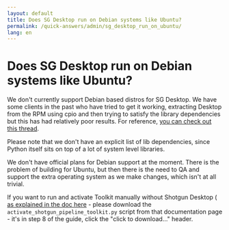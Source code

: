 ```yaml
---
layout: default
title: Does SG Desktop run on Debian systems like Ubuntu?
permalink: /quick-answers/admin/sg_desktop_run_on_ubuntu/
lang: en
---
```


Does SG Desktop run on Debian systems like Ubuntu?
====

We don't currently support Debian based distros for SG Desktop. We have some clients in the past who have tried to get 
it working, extracting Desktop from the RPM using cpio and then trying to satisfy the library dependencies but this has 
had relatively poor results. For reference, 
[you can check out this thread](https://groups.google.com/a/shotgunsoftware.com/d/msg/shotgun-dev/nNBg4CKNBLc/naiGlJowBAAJ).

Please note that we don't have an explicit list of lib dependencies, since Python itself sits on top of a lot of 
system level libraries.

We don't have official plans for Debian support at the moment. There is the problem of building for Ubuntu, 
but then there is the need to QA and support the extra operating system as we make changes, which isn't at all trivial.

If you want to run and activate Toolkit manually without Shotgun Desktop (
[as explained in the doc here](https://support.shotgunsoftware.com/entries/95444187) - please 
download the `activate_shotgun_pipeline_toolkit.py` script from that documentation page - it's in step 8 of the guide,
 click the "click to download..." header.